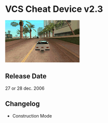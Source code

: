 # VCS Cheat Device v2.3

![1 CD v2.3](<../../../../Pictures/VCS/VCSOverpass.gif>)

## Release Date
27 or 28 dec. 2006

## Changelog
 - Construction Mode